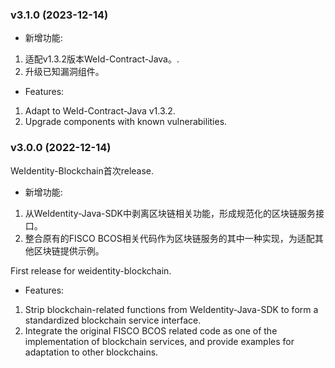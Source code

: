 ### v3.1.0 (2023-12-14)

* 新增功能:
1. 适配v1.3.2版本WeId-Contract-Java。.
2. 升级已知漏洞组件。

* Features:
1. Adapt to WeId-Contract-Java v1.3.2.
2. Upgrade components with known vulnerabilities.

### v3.0.0 (2022-12-14)
WeIdentity-Blockchain首次release.

* 新增功能:
1. 从WeIdentity-Java-SDK中剥离区块链相关功能，形成规范化的区块链服务接口。
2. 整合原有的FISCO BCOS相关代码作为区块链服务的其中一种实现，为适配其他区块链提供示例。

First release for weidentity-blockchain.

* Features:
1. Strip blockchain-related functions from WeIdentity-Java-SDK to form a standardized blockchain service interface.
2. Integrate the original FISCO BCOS related code as one of the implementation of blockchain services, and provide examples for adaptation to other blockchains.
